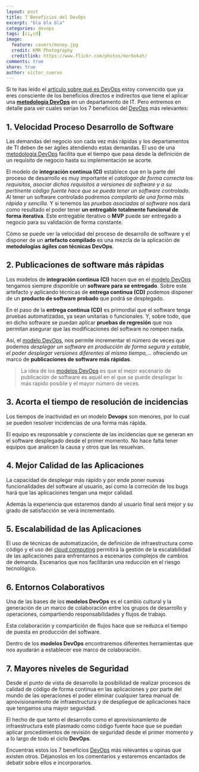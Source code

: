 ```yaml
---
layout: post
title: 7 Beneficios del DevOps
excerpt: "bla bla bla"
categories: devops
tags: [ci,cd]
image:
  feature: covers/money.jpg
  credit: KMR Photography
  creditlink: https://www.flickr.com/photos/morbokat/
comments: true
share: true
author: victor_cuervo
---
```


Si te has leído el [artículo sobre qué es DevOps][QueEsDevOps] estoy convencido que ya eres consciente de los beneficios directos e indirectos que tiene el aplicar una [**metodología DevOps**][QueEsDevOps] en un departamento de IT. Pero entremos en detalle para ver cuales serían los 7 beneficios del [DevOps][QueEsDevOps] más relevantes:

## 1. Velocidad Proceso Desarrollo de Software

Las demandas del negocio son cada vez más rápidas y los departamentos de TI deben de ser ágiles atendiendo estas demandas. El uso de una [metodología DevOps][QueEsDevOps] facilita que el tiempo que pasa desde la definición de un requisito de negocio hasta su implementación se acorte.

El modelo de **integración continua (CI)** establece que en la parte del proceso de desarrollo es muy importante el *catalogar de forma correcta los requisitos, asociar dichos requisitos a versiones de software y a su pertinente código fuente hace que se pueda tener un software controlado*. Al tener un software controlado podremos *compilarlo de una forma más rápida y sencilla*. Y si tenemos las *pruebas asociadas al software* nos dará como resultado el poder tener **un entregable totalmente funcional de forma iterativa**. Este entregable iterativo o **MVP** puede ser entregado a negocio para su validación de forma constante.

Cómo se puede ver la velocidad del proceso de desarrollo de software y el disponer de un **artefacto compilado** es una mezcla de la aplicación de **metodologías ágiles con técnicas DevOps**.


## 2. Publicaciones de software más rápidas

Los modelos de **integración continua (CI)** hacen que en el [modelo DevOps][QueEsDevOps] tengamos siempre disponible un **software para se entregado**. Sobre este artefacto y aplicando técnicas de **entrega continua (CD)** podemos disponer de un **producto de software probado** que podrá se desplegado.

En el paso de la **entrega continua (CD)** es primordial que el software tenga pruebas automatizadas, ya sean unitarias o funcionales. Y, sobre todo, que en dicho software se puedan aplicar **pruebas de regresión** que nos permitan asegurar que las modificaciones del software no rompen nada.

Así, el [modelo DevOps][QueEsDevOps], nos permite incrementar el número de veces que podemos *desplegar un software en producción de forma segura y estable, el poder desplegar versiones diferentes al mismo tiempo,...* ofreciendo un marco de **publicaciones de software más rápidas**.

> La idea de los [modelos DevOps][QueEsDevOps] es que el mejor escenario de publicación de software es aquél en el que se puede desplegar lo más rápido posible y el mayor número de veces.

## 3. Acorta el tiempo de resolución de incidencias

Los tiempos de inactividad en un modelo **Devops** son menores, por lo cual se pueden resolver incidencias de una forma más rápida.

El equipo es responsable y consciente de las incidencias que se generan en el software desplegado desde el primer momento. No hace falta tener equipos que analicen la causa y otros que las resuelvan.

## 4. Mejor Calidad de las Aplicaciones

La capacidad de desplegar más rápido y por ende poner nuevas funcionalidades del software al usuario, así como la correción de los bugs hará que las aplicaciones tengan una mejor calidad.

Además la experiencia que estaremos dando al usuario final será mejor y su grado de satisfacción se verá incrementado.

## 5. Escalabilidad de las Aplicaciones

El uso de técnicas de automatización, de definición de infraestructura como código y el uso del [cloud computing][cloud] permitirá la gestión de la escalabilidad de las aplicaciones para enfrentarnos a escenarios complejos de cambios de demanda. Escenarios que nos facilitarán una reducción en el riesgo tecnológico.


## 6. Entornos Colaborativos
Una de las bases de los **modelos DevOps** es el cambio cultural y la generación de un marco de colaboración entre los grupos de desarrollo y operaciones, compartiendo responsabilidades y flujos de trabajo.

Esta colaboración y compartición de flujos hace que se reduzca el tiempo de puesta en producción del software.

Dentro de los **modelos DevOps** encontraremos diferentes herramientas que nos ayudarán a establecer ese marco de colaboración.

## 7. Mayores niveles de Seguridad
Desde el punto de vista de desarrollo la posibilidad de realizar procesos de calidad de código de forma continua en las aplicaciones y por parte del mundo de las operaciones el poder eliminar cualquier tarea manual de aprovisionamiento de infraestructura y de despliegue de aplicaciones hace que tengamos una mayor seguridad.

El hecho de que tanto el desarrollo como el aprovisionamiento de infraestructura esté plasmado como código fuente hace que se puedan aplicar procedimientos de revisión de seguridad desde el primer momento y a lo largo de todo el ciclo **DevOps**.



Encuentras estos los 7 beneficios [DevOps][QueEsDevOps] más relevantes u opinas que existen otros. Déjanoslos en los comentarios y estaremos encantados de debatir sobre ellos e incorporarlos.


[QueEsDevOps]: {{site.url}}/devops/que-es-devops/
[cloud]: {{site.url}}/cloud/
